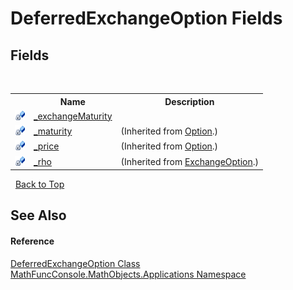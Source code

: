 # DeferredExchangeOption Fields
 


## Fields
&nbsp;<table><tr><th></th><th>Name</th><th>Description</th></tr><tr><td>![Private field](media/privfield.gif "Private field")</td><td><a href="dd5dd06f-dc00-c785-9362-4f664f3e8c3b">_exchangeMaturity</a></td><td /></tr><tr><td>![Private field](media/privfield.gif "Private field")</td><td><a href="0301d4d2-1cc6-0150-206d-11537f7cc5f4">_maturity</a></td><td> (Inherited from <a href="03a5ddd0-9c60-07f4-42e6-a2afd39c4365">Option</a>.)</td></tr><tr><td>![Private field](media/privfield.gif "Private field")</td><td><a href="1b45e884-d560-ce8b-cd48-4580a467c2a0">_price</a></td><td> (Inherited from <a href="03a5ddd0-9c60-07f4-42e6-a2afd39c4365">Option</a>.)</td></tr><tr><td>![Private field](media/privfield.gif "Private field")</td><td><a href="9858fc34-4260-be79-bff7-ea93362aad41">_rho</a></td><td> (Inherited from <a href="5f04caaf-1b1d-da0b-b9e6-a5d52e87c927">ExchangeOption</a>.)</td></tr></table>&nbsp;
<a href="#deferredexchangeoption-fields">Back to Top</a>

## See Also


#### Reference
<a href="038a4c75-6c25-a94c-6f1b-ae25c13c8b1f">DeferredExchangeOption Class</a><br /><a href="d9e4b2f9-9258-2f31-ca55-43e6b838bbc3">MathFuncConsole.MathObjects.Applications Namespace</a><br />